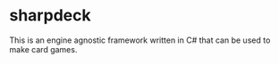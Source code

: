 # sharpdeck
This is an engine agnostic framework written in C# that can be used to make card games.

